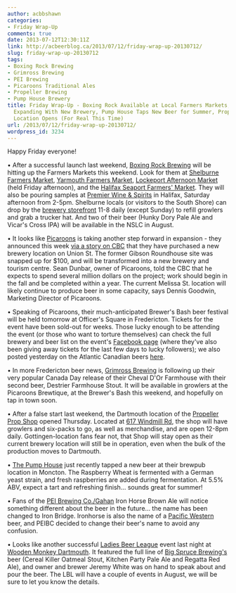 ```yaml
---
author: acbbshawn
categories:
- Friday Wrap-Up
comments: true
date: 2013-07-12T12:30:11Z
link: http://acbeerblog.ca/2013/07/12/friday-wrap-up-20130712/
slug: friday-wrap-up-20130712
tags:
- Boxing Rock Brewing
- Grimross Brewing
- PEI Brewing
- Picaroons Traditional Ales
- Propeller Brewing
- Pump House Brewery
title: Friday Wrap-Up - Boxing Rock Available at Local Farmers Markets, Picaroons
  Expanding With New Brewery, Pump House Taps New Beer for Summer, Propeller Dartmouth
  Location Opens (For Real This Time)
url: /2013/07/12/friday-wrap-up-20130712/
wordpress_id: 3234
---
```


Happy Friday everyone!

• After a successful launch last weekend, [Boxing Rock Brewing](http://boxingrock.ca/) will be hitting up the Farmers Markets this weekend. Look for them at [Shelburne Farmers Market](https://www.facebook.com/ShelburneFarmersMarket), [Yarmouth Farmers Market](http://www.yarmouthfarmersmarket.com/), [Lockeport Afternoon Market](https://www.facebook.com/pages/Lockeports-Afternoon-Market-In-The-Park/281195155343749) (held Friday afternoon), and the [Halifax Seaport Farmers' Market](http://www.halifaxfarmersmarket.com/). They will also be pouring samples at [Premier Wine & Spirits](http://premierwines.ca/store/) in Halifax, Saturday afternoon from 2-5pm. Shelburne locals (or visitors to the South Shore) can drop by the [brewery storefront](http://goo.gl/maps/Up6Ho) 11-8 daily (except Sunday) to refill growlers and grab a trucker hat. And two of their beer (Hunky Dory Pale Ale and Vicar's Cross IPA) will be available in the NSLC in August.

• It looks like [Picaroons](https://www.facebook.com/picaroons) is taking another step forward in expansion - they announced this week [via a story on CBC](http://www.cbc.ca/news/canada/new-brunswick/story/2013/07/09/nb-picaroons-gibson-roundhouse-810.html) that they have purchased a new brewery location on Union St. The former Gibson Roundhouse site was snapped up for $100, and will be transformed into a new brewery and tourism centre. Sean Dunbar, owner of Picaroons, told the CBC that he expects to spend several million dollars on the project; work should begin in the fall and be completed within a year. The current Melissa St. location will likely continue to produce beer in some capacity, says Dennis Goodwin, Marketing Director of Picaroons.

• Speaking of Picaroons, their much-anticipated Brewer's Bash beer festival will be held tomorrow at Officer's Square in Fredericton. Tickets for the event have been sold-out for weeks. Those lucky enough to be attending the event (or those who want to torture themselves) can check the full brewery and beer list on the event's [Facebook page](https://www.facebook.com/PicaroonsBrewersBash) (where they've also been giving away tickets for the last few days to lucky followers); we also posted yesterday on the Atlantic Canadian beers [here](http://atlanticcanadabeerblog.wordpress.com/2013/07/11/brewers-bash-atlantic-canadian-beer-list/).

• In more Fredericton beer news, [Grimross Brewing](https://www.facebook.com/pages/Grimross-Brewing-Co/110264115801307) is following up their very popular Canada Day release of their Cheval D'Or Farmhouse with their second beer, Destrier Farmhouse Stout. It will be available in growlers at the Picaroons Brewtique, at the Brewer's Bash this weekend, and hopefully on tap in town soon.

• After a false start last weekend, the Dartmouth location of the [Propeller Prop Shop](http://www.drinkpropeller.ca/) opened Thursday. Located at [617 Windmill Rd](https://www.google.ca/maps?ll=44.697587,-63.603877&spn=0.004736,0.013078&sll=44.697427,-63.603682&layer=c&cbp=13,239.16,,0,2.75&cbll=44.697521,-63.60379&t=h&z=17&panoid=UxmLlGdv3RtqXFD1mn66MQ), the shop will have growlers and six-packs to go, as well as merchandise, and are open 12-8pm daily. Gottingen-location fans fear not, that Shop will stay open as their current brewery location will still be in operation, even when the bulk of the production moves to Dartmouth.

• [The Pump House](http://www.pumphousebrewery.ca/) just recently tapped a new beer at their brewpub location in Moncton. The Raspberry Wheat is fermented with a German yeast strain, and fresh raspberries are added during fermentation. At 5.5% ABV, expect a tart and refreshing finish... sounds great for summer!

• Fans of the [PEI Brewing Co./Gahan](peibrewingcompany.com/) Iron Horse Brown Ale will notice something different about the beer in the future... the name has been changed to Iron Bridge. Ironhorse is also the name of a [Pacific Western](http://www.pwbrewing.net/ourbeer/ironhorse/) beer, and PEIBC decided to change their beer's name to avoid any confusion.

• Looks like another successful [Ladies Beer League](https://www.facebook.com/LadiesBeerDrinkingLeague) event last night at [Wooden Monkey Dartmouth](http://www.thewoodenmonkey.ca/). It featured the full line of [Big Spruce Brewing's](https://www.facebook.com/BigSpruceBrewing) beer (Cereal Killer Oatmeal Stout, Kitchen Party Pale Ale and Regatta Red Ale), and owner and brewer Jeremy White was on hand to speak about and pour the beer. The LBL will have a couple of events in August, we will be sure to let you know the details.
